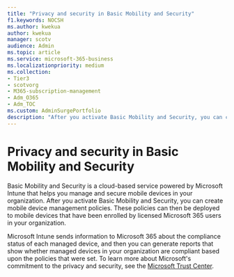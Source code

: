 ```yaml
---
title: "Privacy and security in Basic Mobility and Security"   
f1.keywords: NOCSH                
ms.author: kwekua      
author: kwekua   
manager: scotv 
audience: Admin 
ms.topic: article 
ms.service: microsoft-365-business 
ms.localizationpriority: medium 
ms.collection:    
- Tier3
- scotvorg              
- M365-subscription-management
- Adm_O365
- Adm_TOC
ms.custom: AdminSurgePortfolio
description: "After you activate Basic Mobility and Security, you can create mobile device management policies."  
---
```


# Privacy and security in Basic Mobility and Security

Basic Mobility and Security is a cloud-based service powered by Microsoft Intune that helps you manage and secure mobile devices in your organization. After you activate Basic Mobility and Security, you can create mobile device management policies. These policies can then be deployed to mobile devices that have been enrolled by licensed Microsoft 365 users in your organization.

Microsoft Intune sends information to Microsoft 365 about the compliance status of each managed device, and then you can generate reports that show whether managed devices in your organization are compliant based upon the policies that were set. To learn more about Microsoft's commitment to the privacy and security, see the [Microsoft Trust Center](https://www.microsoft.com/trust-center).